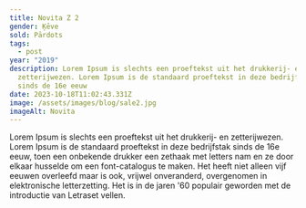 ```yaml
---
title: Novita Z 2
gender: Ķēve
sold: Pārdots
tags:
  - post
year: "2019"
description: Lorem Ipsum is slechts een proeftekst uit het drukkerij- en
  zetterijwezen. Lorem Ipsum is de standaard proeftekst in deze bedrijfstak
  sinds de 16e eeuw
date: 2023-10-18T11:02:43.331Z
image: /assets/images/blog/sale2.jpg
imageAlt: Novita
---
```

Lorem Ipsum is slechts een proeftekst uit het drukkerij- en zetterijwezen. Lorem Ipsum is de standaard proeftekst in deze bedrijfstak sinds de 16e eeuw, toen een onbekende drukker een zethaak met letters nam en ze door elkaar husselde om een font-catalogus te maken. Het heeft niet alleen vijf eeuwen overleefd maar is ook, vrijwel onveranderd, overgenomen in elektronische letterzetting. Het is in de jaren '60 populair geworden met de introductie van Letraset vellen.